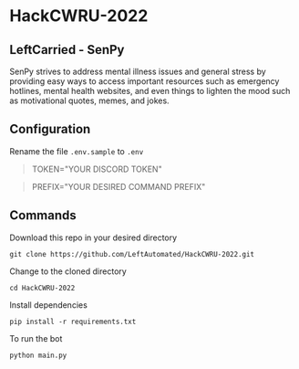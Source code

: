 # HackCWRU-2022

## LeftCarried - SenPy

SenPy strives to address mental illness issues and general stress by providing easy ways to access important resources such as emergency hotlines, mental health websites, and even things to lighten the mood such as motivational quotes, memes, and jokes.

## Configuration

Rename the file `.env.sample` to `.env`
> TOKEN="YOUR DISCORD TOKEN"
  
> PREFIX="YOUR DESIRED COMMAND PREFIX"

## Commands

Download this repo in your desired directory
```
git clone https://github.com/LeftAutomated/HackCWRU-2022.git
```

Change to the cloned directory
```
cd HackCWRU-2022
```

Install dependencies
```
pip install -r requirements.txt
```

To run the bot
```
python main.py
```
